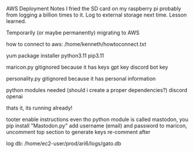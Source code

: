 AWS Deployment Notes
I fried the SD card on my raspberry pi probably from logging a billion times to it. Log to external storage next time. Lesson learned.

Temporarily (or maybe permanently) migrating to AWS

how to connect to aws:
/home/kenneth/howtoconnect.txt

yum package installer
python3.11
pip3.11

maricon.py gitignored because it has keys
gpt key
discord bot key

personality.py gitignored because it has personal information

python modules needed (should i create a proper dependencies?)
discord
openai

thats it, its running already!

tooter enable instructions
even tho python module is called mastodon, you pip install "Mastodon.py"
add username (email) and password to maricon, uncomment top section to generate keys
re-comment after

log db:
/home/ec2-user/prod/ari6/logs/gato.db